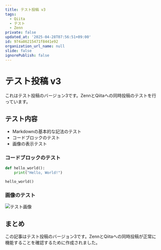 ```yaml
---
title: テスト投稿 v3
tags:
  - Qiita
  - テスト
  - Zenn
private: false
updated_at: '2025-04-28T07:56:51+09:00'
id: 974a86215471f8441e92
organization_url_name: null
slide: false
ignorePublish: false
---
```


# テスト投稿 v3

これはテスト投稿のバージョン3です。ZennとQiitaへの同時投稿のテストを行っています。

## テスト内容

- Markdownの基本的な記法のテスト
- コードブロックのテスト
- 画像の表示テスト

### コードブロックのテスト

```python
def hello_world():
    print("Hello, World!")

hello_world()
```

### 画像のテスト

![テスト画像](https://example.com/test-image.jpg)

## まとめ

この記事はテスト投稿のバージョン3です。ZennとQiitaへの同時投稿が正常に機能することを確認するために作成されました。
